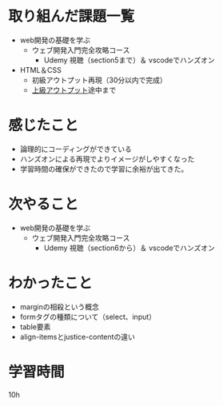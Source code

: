 # 取り組んだ課題一覧
- web開発の基礎を学ぶ
    - ウェブ開発入門完全攻略コース
        - Udemy 視聴（section5まで）＆ vscodeでハンズオン
- HTML＆CSS
    - 初級アウトプット再現（30分以内で完成）
    - [上級アウトプット](https://zenn.dev/zenn/articles/editor-guide)途中まで

# 感じたこと
- 論理的にコーディングができている
- ハンズオンによる再現でよりイメージがしやすくなった
- 学習時間の確保ができたので学習に余裕が出てきた。

# 次やること
- web開発の基礎を学ぶ
    - ウェブ開発入門完全攻略コース
        - Udemy 視聴（section6から）＆ vscodeでハンズオン

# わかったこと
- marginの相殺という概念
- formタグの種類について（select、input）
- table要素
- align-itemsとjustice-contentの違い

# 学習時間
 10h